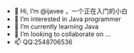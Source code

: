 - 👋 Hi, I’m @ijavee ，一个正在入门的小白
- 👀 I’m interested in Java programmer
- 🌱 I’m currently learning Java
- 💞️ I’m looking to collaborate on ...
- 📫 QQ:2548706536

<!---
ijavaee/ijavaee is a ✨ special ✨ repository because its `README.md` (this file) appears on your GitHub profile.
You can click the Preview link to take a look at your changes.
--->
